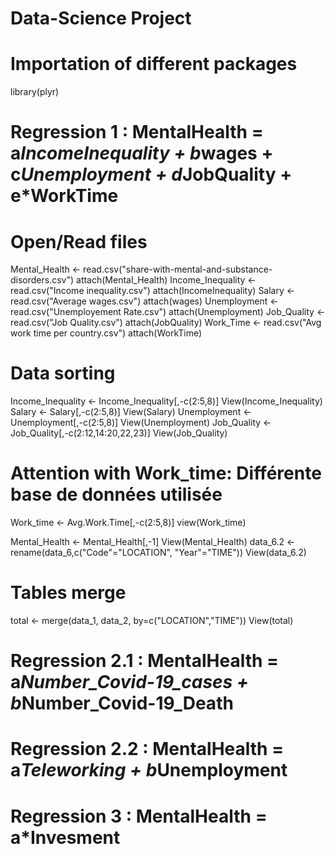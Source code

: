 # Data-Science Project

# Importation of different packages

library(plyr)

# Regression 1 : MentalHealth = a*IncomeInequality + b*wages + c*Unemployment + d*JobQuality + e*WorkTime

# Open/Read files

Mental_Health <- read.csv("share-with-mental-and-substance-disorders.csv")
attach(Mental_Health)
Income_Inequality <- read.csv("Income inequality.csv")
attach(IncomeInequality)
Salary <- read.csv("Average wages.csv")
attach(wages)
Unemployment <- read.csv("Unemployement Rate.csv")
attach(Unemployment)
Job_Quality <- read.csv("Job Quality.csv")
attach(JobQuality)
Work_Time <- read.csv("Avg work time per country.csv")
attach(WorkTime)

# Data sorting 

Income_Inequality <- Income_Inequality[,-c(2:5,8)]
View(Income_Inequality)
Salary <- Salary[,-c(2:5,8)]
View(Salary)
Unemployment <- Unemployment[,-c(2:5,8)]
View(Unemployment)
Job_Quality <- Job_Quality[,-c(2:12,14:20,22,23)]
View(Job_Quality)

# Attention with Work_time: Différente base de données utilisée
Work_time <- Avg.Work.Time[,-c(2:5,8)]
view(Work_time)


Mental_Health <- Mental_Health[,-1]
View(Mental_Health)
data_6.2 <- rename(data_6,c("Code"="LOCATION", "Year"="TIME"))
View(data_6.2)

# Tables merge 
total <- merge(data_1, data_2, by=c("LOCATION","TIME"))
View(total)

# Regression 2.1 : MentalHealth = a*Number_Covid-19_cases + b*Number_Covid-19_Death
# Regression 2.2 : MentalHealth = a*Teleworking + b*Unemployment
# Regression 3 : MentalHealth = a*Invesment 
